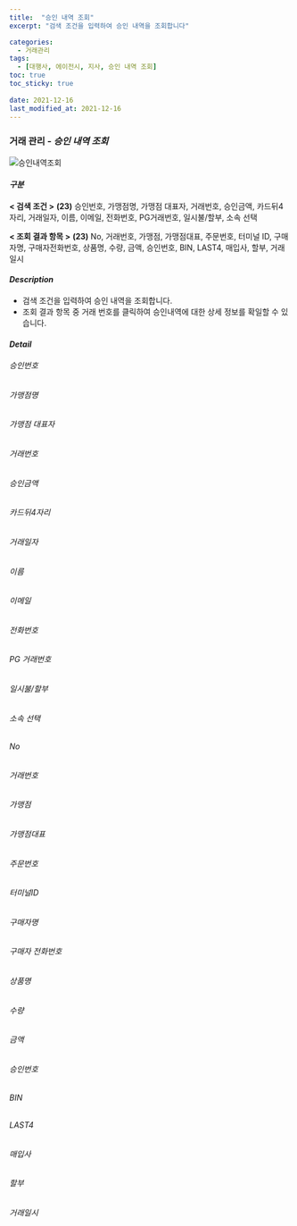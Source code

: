 ```yaml
---
title:  "승인 내역 조회"
excerpt: "검색 조건을 입력하여 승인 내역을 조회합니다"

categories:
  - 거래관리
tags:
  - [대행사, 에이전시, 지사, 승인 내역 조회]
toc: true
toc_sticky: true
 
date: 2021-12-16
last_modified_at: 2021-12-16
---
```

### 거래 관리 - *승인 내역 조회*
![승인내역조회]()

#### *구분* <br>
**< 검색 조건 >** **(23)**
승인번호, 가맹점명, 가맹점 대표자, 거래번호, 승인금액, 카드뒤4자리, 거래일자, 이름, 이메일, 전화번호, PG거래번호, 일시불/할부, 소속 선택

**< 조회 결과 항목 >** **(23)**
No, 거래번호, 가맹점, 가맹점대표, 주문번호, 터미널 ID, 구매자명, 구매자전화번호, 상품명, 수량, 금액, 승인번호, BIN, LAST4, 매입사, 할부, 거래일시

#### *Description*
- 검색 조건을 입력하여 승인 내역을 조회합니다.
- 조회 결과 항목 중 거래 번호를 클릭하여 승인내역에 대한 상세 정보를 확일할 수 있습니다.

#### *Detail*
###### 승인번호
###### 가맹점명
###### 가맹점 대표자
###### 거래번호
###### 승인금액
###### 카드뒤4자리
###### 거래일자
###### 이름
###### 이메일
###### 전화번호
###### PG 거래번호
###### 일시불/할부
###### 소속 선택

###### No
###### 거래번호
###### 가맹점
###### 가맹점대표
###### 주문번호
###### 터미널ID
###### 구매자명
###### 구매자 전화번호
###### 상품명
###### 수량
###### 금액
###### 승인번호
###### BIN
###### LAST4
###### 매입사
###### 할부
###### 거래일시